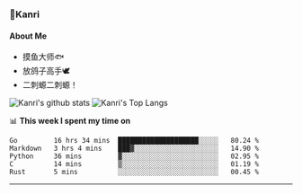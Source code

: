 ### 🌱Kanri
#### About Me
- 摸鱼大师🐟
- 放鸽子高手🕊
- 二刺螈二刺螈！

![Kanri's github stats](https://github-readme-stats.vercel.app/api?username=Yiwen-Chan&show_icons=true&theme=vue&line_height=20)
![Kanri's Top Langs](https://github-readme-stats.vercel.app/api/top-langs/?username=Yiwen-Chan&layout=compact&theme=vue&card_width=270)

📊 **This week I spent my time on**
<!--START_SECTION:waka-->
```text
Go         16 hrs 34 mins  ████████████████████░░░░░   80.24 % 
Markdown   3 hrs 4 mins    ███▓░░░░░░░░░░░░░░░░░░░░░   14.90 % 
Python     36 mins         ▓░░░░░░░░░░░░░░░░░░░░░░░░   02.95 % 
C          14 mins         ▒░░░░░░░░░░░░░░░░░░░░░░░░   01.19 % 
Rust       5 mins          ░░░░░░░░░░░░░░░░░░░░░░░░░   00.45 % 
```
<!--END_SECTION:waka-->

***

